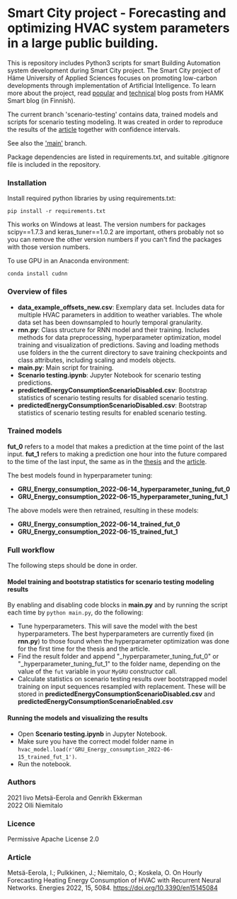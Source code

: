 # Smart City project - Forecasting and optimizing HVAC system parameters in a large public building.

This is repository includes Python3 scripts for smart Building Automation system development during Smart City project. The Smart City project of Häme University of Applied Sciences focuses on promoting low-carbon developments through implementation of Artificial Intelligence. To learn more about the project, read [popular](https://blog.hamk.fi/hamk-smart/koneoppiminen-alykkaissa-rakennuksissa/) and [technical](https://blog.hamk.fi/hamk-smart/alykaupunki-hanke-edistaa-tekoalyn-tuotteistamista-rakennuksissa/) blog posts from HAMK Smart blog (in Finnish).

The current branch 'scenario-testing' contains data, trained models and scripts for scenario testing modeling. It was created in order to reproduce the results of the [article](https://doi.org/10.3390/en15145084) together with confidence intervals.

See also the ['main'](https://github.com/hamk-uas/HAMK_Smart_City/tree/main) branch.

Package dependencies are listed in requirements.txt, and suitable .gitignore file is included in the repository.

### Installation
Install required python libraries by using requirements.txt:
```
pip install -r requirements.txt
```

This works on Windows at least. The version numbers for packages scipy==1.7.3 and keras_tuner==1.0.2 are important, others probably not so you can remove the other version numbers if you can't find the packages with those version numbers.

To use GPU in an Anaconda environment:

```
conda install cudnn
```

### Overview of files
* __data_example_offsets_new.csv__: Exemplary data set. Includes data for multiple HVAC parameters in addition to weather variables. The whole data set has been downsampled to hourly temporal granularity.
* __rnn.py__: Class structure for RNN model and their training. Includes methods for data preprocessing, hyperparameter optimization, model training and visualization of predictions. Saving and loading methods use folders in the the current directory to save training checkpoints and class attributes, including scaling and models objects. 
* __main.py__: Main script for training.
* __Scenario testing.ipynb__: Jupyter Notebook for scenario testing predictions.
* __predictedEnergyConsumptionScenarioDisabled.csv__: Bootstrap statistics of scenario testing results for disabled scenario testing.
* __predictedEnergyConsumptionScenarioDisabled.csv__: Bootstrap statistics of scenario testing results for enabled scenario testing.

### Trained models

__fut_0__ refers to a model that makes a prediction at the time point of the last input. __fut_1__ refers to making a prediction one hour into the future compared to the time of the last input, the same as in the [thesis](http://urn.fi/URN:NBN:fi:aalto-202202061759) and the [article](https://doi.org/10.3390/en15145084).

The best models found in hyperparameter tuning:
* __GRU_Energy_consumption_2022-06-14_hyperparameter_tuning_fut_0__
* __GRU_Energy_consumption_2022-06-15_hyperparameter_tuning_fut_1__

The above models were then retrained, resulting in these models:
* __GRU_Energy_consumption_2022-06-14_trained_fut_0__
* __GRU_Energy_consumption_2022-06-15_trained_fut_1__

### Full workflow

The following steps should be done in order.

#### Model training and bootstrap statistics for scenario testing modeling results
By enabling and disabling code blocks in __main.py__ and by running the script each time by `python main.py`, do the following:
* Tune hyperparameters. This will save the model with the best hyperparameters. The best hyperparameters are currently fixed (in __rnn.py__) to those found when the hyperparameter optimization was done for the first time for the thesis and the article.
* Find the result folder and append "_hyperparameter_tuning_fut_0" or "_hyperparameter_tuning_fut_1" to the folder name, depending on the value of the `fut` variable in your `MyGRU` constructor call.
* Calculate statistics on scenario testing results over bootstrapped model training on input sequences resampled with replacement. These will be stored in __predictedEnergyConsumptionScenarioDisabled.csv__ and __predictedEnergyConsumptionScenarioEnabled.csv__

#### Running the models and visualizing the results
* Open __Scenario testing.ipynb__ in Jupyter Notebook.
* Make sure you have the correct model folder name in `hvac_model.load(r'GRU_Energy_consumption_2022-06-15_trained_fut_1')`.
* Run the notebook.

### Authors
2021 Iivo Metsä-Eerola and Genrikh Ekkerman<br>
2022 Olli Niemitalo

### Licence
Permissive Apache License 2.0

### Article
Metsä-Eerola, I.; Pulkkinen, J.; Niemitalo, O.; Koskela, O. On Hourly Forecasting Heating Energy Consumption of HVAC with Recurrent Neural Networks. Energies 2022, 15, 5084. https://doi.org/10.3390/en15145084
